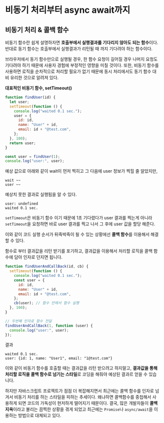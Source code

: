 # 비동기 처리부터 async await까지

## 비동기 처리 & 콜백 함수

비동기 함수란 쉽게 설명하자면 **호출부에서 실행결과를 기다리지 않아도 되는 함수**이다. 반대로 동기 함수는 호출부에서 실행결과가 리턴될 때 까지 기다려야 하는 함수이다.

브라우저에서 동기 함수만으로 실행될 경우, 한 함수 요청이 길어질 경우 나머지 요청도 기다려야 하기 때문에 사용자 경험에 부정적인 영향을 미칠 것이다. 또한, 비동기 함수를 사용하면 로직을 순차적으로 처리할 필요가 없기 때문에 동시 처리에서도 동기 함수 대비 유리한 것으로 알려져 있다.

**대표적인 비동기 함수, setTimeout()**

```js
function findUser(id) {
  let user;
  setTimeout(function () {
    console.log("waited 0.1 sec.");
    user = {
      id: id,
      name: "User" + id,
      email: id + "@test.com",
    };
  }, 100);
  return user;
}

const user = findUser(1);
console.log("user:", user);
```

예상 값으로 아래와 같이 wait이 먼저 찍히고 그 다음에 user 정보가 찍힐 줄 알았지만,

```console
wait ~~
user ~~
```

예상치 못한 결과로 실행됨을 알 수 있다.

```console
user: undefined
waited 0.1 sec.
```

`setTimeout`은 비동기 함수 이기 때문에 1초 기다렸다가 user 결과를 찍는게 아니라 `setTimeout`을 요청하면 바로 user 결과를 찍고 나서 그 후에 user 값을 할당 해준다.

이와 같이 코드 실행 순서가 뒤죽박죽이 될 수 있는 상황에선 **콜백 함수**를 이용해서 해결할 수 있다.

함수로 부터 결과값을 리턴 받기를 포기하고, 결과값을 이용해서 처리할 로직을 콜백 함수에 담아 인자로 던지면 됩니다.

```js
function findUserAndCallBack(id, cb) {
  setTimeout(function () {
    console.log("waited 0.1 sec.");
    const user = {
      id: id,
      name: "User" + id,
      email: id + "@test.com",
    };
    cb(user); // 함수 안에서 함수 실행
  }, 100);
}

// 두번째 인자로 함수 전달
findUserAndCallBack(1, function (user) {
  console.log("user:", user);
});
```

결과

```console
waited 0.1 sec.
user: {id: 1, name: "User1", email: "1@test.com"}
```

이와 같이 비동기 함수를 호출할 때는 결과값을 리턴 받으려고 하지말고, **결과값을 통해 처리할 로직을 콜백 함수로 넘기는 스타일**로 코딩을 해줘야 예상된 결과르 얻을 수 있습니다.

하지만 자바스크립트 프로젝트가 점점 더 복잡해지면서 최근에는 콜백 함수를 인자로 넘겨서 비동기 처리를 하는 스타일을 피하는 추세이다. 왜냐하면 콜백함수를 중첩해서 사용하게 되면 코드의 가독성이 현저하게 떨어지기 때문이다. 결국, 많은 개발자들이 **콜백지옥**이라고 불리는 끔찍한 상황을 겪게 되었고 최근에는 `Promise`나 `async/await`을 이용하는 방법으로 대체되고 있다.
